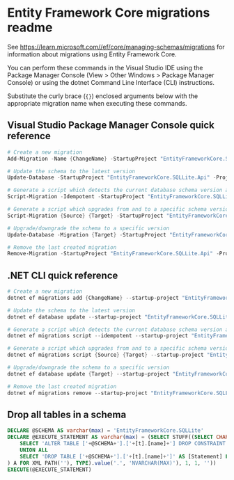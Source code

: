# Entity Framework Core migrations readme

See <https://learn.microsoft.com//ef/core/managing-schemas/migrations> for information about migrations using Entity Framework Core.

You can perform these commands in the Visual Studio IDE using the Package Manager Console (View > Other Windows > Package Manager Console) or using the dotnet Command Line Interface (CLI) instructions.

Substitute the curly brace (`{}`) enclosed arguments below with the appropriate migration name when executing these commands.

## Visual Studio Package Manager Console quick reference

```powershell
# Create a new migration
Add-Migration -Name {ChangeName} -StartupProject "EntityFrameworkCore.SQLLite.Api" -Project "EntityFrameworkCore.SQLLite.Infrastructure"

# Update the schema to the latest version
Update-Database -StartupProject "EntityFrameworkCore.SQLLite.Api" -Project "EntityFrameworkCore.SQLLite.Infrastructure"

# Generate a script which detects the current database schema version and updates it to the latest
Script-Migration -Idempotent -StartupProject "EntityFrameworkCore.SQLLite.Api" -Project "EntityFrameworkCore.SQLLite.Infrastructure"

# Generate a script which upgrades from and to a specific schema version
Script-Migration {Source} {Target} -StartupProject "EntityFrameworkCore.SQLLite.Api" -Project "EntityFrameworkCore.SQLLite.Infrastructure"

# Upgrade/downgrade the schema to a specific version
Update-Database -Migration {Target} -StartupProject "EntityFrameworkCore.SQLLite.Api" -Project "EntityFrameworkCore.SQLLite.Infrastructure"

# Remove the last created migration
Remove-Migration -StartupProject "EntityFrameworkCore.SQLLite.Api" -Project "EntityFrameworkCore.SQLLite.Infrastructure"
```

## .NET CLI quick reference

```powershell
# Create a new migration
dotnet ef migrations add {ChangeName} --startup-project "EntityFrameworkCore.SQLLite.Api" --project "EntityFrameworkCore.SQLLite.Infrastructure"

# Update the schema to the latest version
dotnet ef database update --startup-project "EntityFrameworkCore.SQLLite.Api" --project "EntityFrameworkCore.SQLLite.Infrastructure"

# Generate a script which detects the current database schema version and updates it to the latest
dotnet ef migrations script --idempotent --startup-project "EntityFrameworkCore.SQLLite.Api" --project "EntityFrameworkCore.SQLLite.Infrastructure"

# Generate a script which upgrades from and to a specific schema version
dotnet ef migrations script {Source} {Target} --startup-project "EntityFrameworkCore.SQLLite.Api" --project "EntityFrameworkCore.SQLLite.Infrastructure"

# Upgrade/downgrade the schema to a specific version
dotnet ef database update {Target} --startup-project "EntityFrameworkCore.SQLLite.Api" --project "EntityFrameworkCore.SQLLite.Infrastructure"

# Remove the last created migration
dotnet ef migrations remove --startup-project "EntityFrameworkCore.SQLLite.Api" --project "EntityFrameworkCore.SQLLite.Infrastructure"
```

## Drop all tables in a schema

```sql
DECLARE @SCHEMA AS varchar(max) = 'EntityFrameworkCore.SQLLite'
DECLARE @EXECUTE_STATEMENT AS varchar(max) = (SELECT STUFF((SELECT CHAR(13) + CHAR(10) + [Statement] FROM (
    SELECT 'ALTER TABLE ['+@SCHEMA+'].['+[t].[name]+'] DROP CONSTRAINT ['+[fk].[name]+']' AS [Statement] FROM [sys].[foreign_keys] AS [fk] INNER JOIN [sys].[tables] AS [t] ON [t].[object_id] = [fk].[parent_object_id] INNER JOIN [sys].[schemas] AS [s] ON [s].[schema_id] = [t].[schema_id] WHERE [s].[name] = @SCHEMA
    UNION ALL
    SELECT 'DROP TABLE ['+@SCHEMA+'].['+[t].[name]+']' AS [Statement] FROM [sys].[tables] AS [t] INNER JOIN [sys].[schemas] AS [s] ON [s].[schema_id] = [t].[schema_id] WHERE [s].[name] = @SCHEMA
) A FOR XML PATH(''), TYPE).value('.', 'NVARCHAR(MAX)'), 1, 1, ''))
EXECUTE(@EXECUTE_STATEMENT)
```
